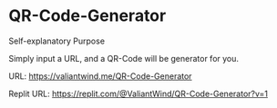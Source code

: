 # QR-Code-Generator

Self-explanatory Purpose

Simply input a URL, and a QR-Code will be generator for you.

URL: https://valiantwind.me/QR-Code-Generator

Replit URL: https://replit.com/@ValiantWind/QR-Code-Generator?v=1
